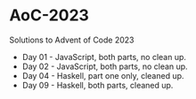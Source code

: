 # AoC-2023
Solutions to Advent of Code 2023

- Day 01 - JavaScript, both parts, no clean up.
- Day 02 - JavaScript, both parts, no clean up.
- Day 04 - Haskell, part one only, cleaned up.
- Day 09 - Haskell, both parts, cleaned up.
